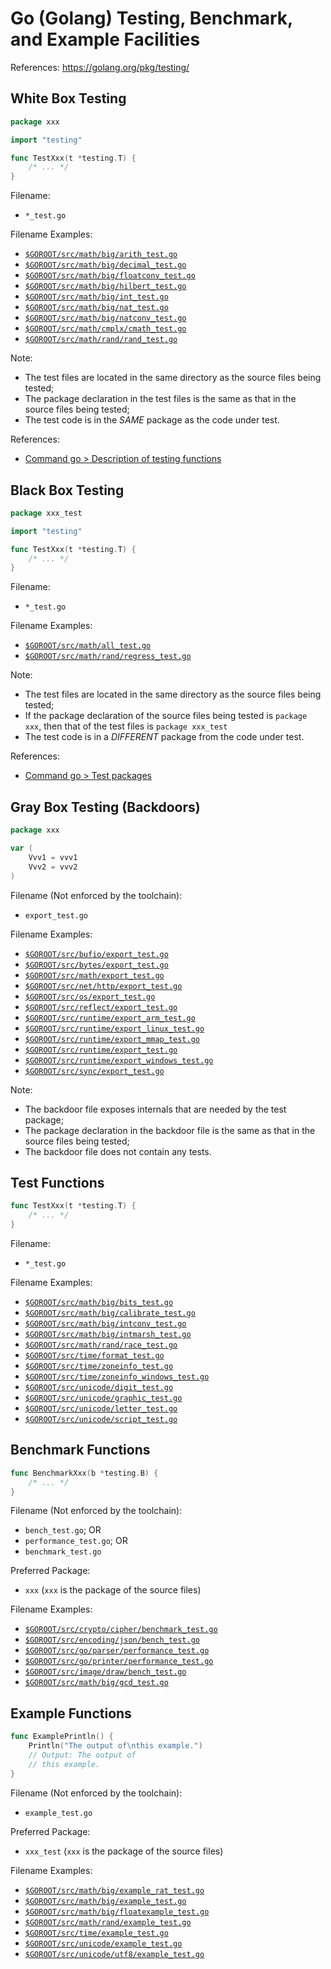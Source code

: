 # Go (Golang) Testing, Benchmark, and Example Facilities

References: https://golang.org/pkg/testing/

## White Box Testing

```go
package xxx

import "testing"

func TestXxx(t *testing.T) {
	/* ... */
}
```

Filename:
- `*_test.go`

Filename Examples:
- [`$GOROOT/src/math/big/arith_test.go`](https://golang.org/src/math/big/arith_test.go)
- [`$GOROOT/src/math/big/decimal_test.go`](https://golang.org/src/math/big/decimal_test.go)
- [`$GOROOT/src/math/big/floatconv_test.go`](https://golang.org/src/math/big/floatconv_test.go)
- [`$GOROOT/src/math/big/hilbert_test.go`](https://golang.org/src/math/big/hilbert_test.go)
- [`$GOROOT/src/math/big/int_test.go`](https://golang.org/src/math/big/int_test.go)
- [`$GOROOT/src/math/big/nat_test.go`](https://golang.org/src/math/big/nat_test.go)
- [`$GOROOT/src/math/big/natconv_test.go`](https://golang.org/src/math/big/natconv_test.go)
- [`$GOROOT/src/math/cmplx/cmath_test.go`](https://golang.org/src/math/cmplx/cmath_test.go)
- [`$GOROOT/src/math/rand/rand_test.go`](https://golang.org/src/math/rand/rand_test.go)

Note:
- The test files are located in the same directory as the source files being tested;
- The package declaration in the test files is the same as that in the source files being tested;
- The test code is in the *SAME* package as the code under test.

References:
- [Command go > Description of testing functions](https://golang.org/cmd/go/#hdr-Description_of_testing_functions)

## Black Box Testing

```go
package xxx_test

import "testing"

func TestXxx(t *testing.T) {
	/* ... */
}
```

Filename:
- `*_test.go`

Filename Examples:
- [`$GOROOT/src/math/all_test.go`](https://golang.org/src/math/all_test.go)
- [`$GOROOT/src/math/rand/regress_test.go`](https://golang.org/src/math/rand/regress_test.go)

Note:
- The test files are located in the same directory as the source files being tested;
- If the package declaration of the source files being tested is `package xxx`, then that of the test files is `package xxx_test`
- The test code is in a *DIFFERENT* package from the code under test.

References:
- [Command go > Test packages](https://golang.org/cmd/go/#hdr-Test_packages)

## Gray Box Testing (Backdoors)

```go
package xxx

var (
	Vvv1 = vvv1
	Vvv2 = vvv2
)
```

Filename (Not enforced by the toolchain):
- `export_test.go`

Filename Examples:

- [`$GOROOT/src/bufio/export_test.go`](https://golang.org/src/bufio/export_test.go)
- [`$GOROOT/src/bytes/export_test.go`](https://golang.org/src/bytes/export_test.go)
- [`$GOROOT/src/math/export_test.go`](https://golang.org/src/math/export_test.go)
- [`$GOROOT/src/net/http/export_test.go`](https://golang.org/src/net/http/export_test.go)
- [`$GOROOT/src/os/export_test.go`](https://golang.org/src/os/export_test.go)
- [`$GOROOT/src/reflect/export_test.go`](https://golang.org/src/reflect/export_test.go)
- [`$GOROOT/src/runtime/export_arm_test.go`](https://golang.org/src/runtime/export_arm_test.go)
- [`$GOROOT/src/runtime/export_linux_test.go`](https://golang.org/src/runtime/export_linux_test.go)
- [`$GOROOT/src/runtime/export_mmap_test.go`](https://golang.org/src/runtime/export_mmap_test.go)
- [`$GOROOT/src/runtime/export_test.go`](https://golang.org/src/runtime/export_test.go)
- [`$GOROOT/src/runtime/export_windows_test.go`](https://golang.org/src/runtime/export_windows_test.go)
- [`$GOROOT/src/sync/export_test.go`](https://golang.org/src/sync/export_test.go)

Note:
- The backdoor file exposes internals that are needed by the test package;
- The package declaration in the backdoor file is the same as that in the source files being tested;
- The backdoor file does not contain any tests.

## Test Functions

```go
func TestXxx(t *testing.T) {
	/* ... */
}
```

Filename:
- `*_test.go`

Filename Examples:
- [`$GOROOT/src/math/big/bits_test.go`](https://golang.org/src/math/big/bits_test.go)
- [`$GOROOT/src/math/big/calibrate_test.go`](https://golang.org/src/math/big/calibrate_test.go)
- [`$GOROOT/src/math/big/intconv_test.go`](https://golang.org/src/math/big/intconv_test.go)
- [`$GOROOT/src/math/big/intmarsh_test.go`](https://golang.org/src/math/big/intmarsh_test.go)
- [`$GOROOT/src/math/rand/race_test.go`](https://golang.org/src/math/rand/race_test.go)
- [`$GOROOT/src/time/format_test.go`](https://golang.org/src/time/format_test.go)
- [`$GOROOT/src/time/zoneinfo_test.go`](https://golang.org/src/time/zoneinfo_test.go)
- [`$GOROOT/src/time/zoneinfo_windows_test.go`](https://golang.org/src/time/zoneinfo_windows_test.go)
- [`$GOROOT/src/unicode/digit_test.go`](https://golang.org/src/unicode/digit_test.go)
- [`$GOROOT/src/unicode/graphic_test.go`](https://golang.org/src/unicode/graphic_test.go)
- [`$GOROOT/src/unicode/letter_test.go`](https://golang.org/src/unicode/letter_test.go)
- [`$GOROOT/src/unicode/script_test.go`](https://golang.org/src/unicode/script_test.go)

## Benchmark Functions

```go
func BenchmarkXxx(b *testing.B) {
	/* ... */
}
```

Filename (Not enforced by the toolchain):
- `bench_test.go`; OR
- `performance_test.go`; OR
- `benchmark_test.go`

Preferred Package:
- `xxx` (`xxx` is the package of the source files)

Filename Examples:
- [`$GOROOT/src/crypto/cipher/benchmark_test.go`](https://golang.org/src/crypto/cipher/benchmark_test.go)
- [`$GOROOT/src/encoding/json/bench_test.go`](https://golang.org/src/encoding/json/bench_test.go)
- [`$GOROOT/src/go/parser/performance_test.go`](https://golang.org/src/go/parser/performance_test.go)
- [`$GOROOT/src/go/printer/performance_test.go`](https://golang.org/src/go/printer/performance_test.go)
- [`$GOROOT/src/image/draw/bench_test.go`](https://golang.org/src/image/draw/bench_test.go)
- [`$GOROOT/src/math/big/gcd_test.go`](https://golang.org/src/math/big/gcd_test.go)

## Example Functions

```go
func ExamplePrintln() {
	Println("The output of\nthis example.")
	// Output: The output of
	// this example.
}
```

Filename (Not enforced by the toolchain):
- `example_test.go`

Preferred Package:
- `xxx_test` (`xxx` is the package of the source files)

Filename Examples:
- [`$GOROOT/src/math/big/example_rat_test.go`](https://golang.org/src/math/big/example_rat_test.go)
- [`$GOROOT/src/math/big/example_test.go`](https://golang.org/src/math/big/example_test.go)
- [`$GOROOT/src/math/big/floatexample_test.go`](https://golang.org/src/math/big/floatexample_test.go)
- [`$GOROOT/src/math/rand/example_test.go`](https://golang.org/src/math/rand/example_test.go)
- [`$GOROOT/src/time/example_test.go`](https://golang.org/src/time/example_test.go)
- [`$GOROOT/src/unicode/example_test.go`](https://golang.org/src/unicode/example_test.go)
- [`$GOROOT/src/unicode/utf8/example_test.go`](https://golang.org/src/unicode/utf8/example_test.go)
